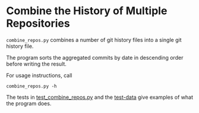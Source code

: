 # Combine the History of Multiple Repositories

`combine_repos.py` combines a number of git history files into a single git history file.

The program sorts the aggregated commits by date in descending order before writing the result.

For usage instructions, call

```shell
combine_repos.py -h
```

The tests in [test_combine_repos.py](test_combine_repos.py) and the [test-data](test-data) give examples of what the
program does.
